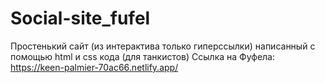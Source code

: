 # Social-site_fufel
Простенький сайт (из интерактива только гиперссылки)  написанный с помощью html и css кода (для танкистов)
Ссылка на Фуфела: https://keen-palmier-70ac66.netlify.app/
